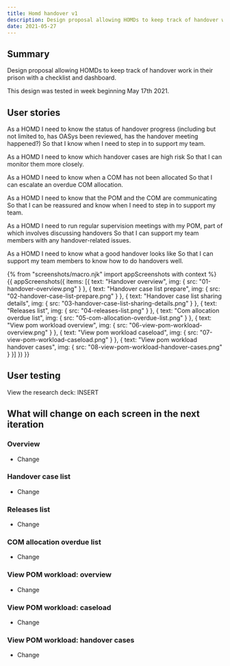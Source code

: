```yaml
---
title: Homd handover v1
description: Design proposal allowing HOMDs to keep track of handover work in their prison with a checklist and dashboard.
date: 2021-05-27
---
```

## Summary

Design proposal allowing HOMDs to keep track of handover work in their prison with a checklist and dashboard.

This design was tested in week beginning May 17th 2021.

## User stories

As a HOMD
I need to know the status of handover progress (including but not limited to, has OASys been reviewed, has the handover meeting happened?)
So that I know when I need to step in to support my team.

As a HOMD
I need to know which handover cases are high risk
So that I can monitor them more closely.

As a HOMD
I need to know when a COM has not been allocated
So that I can escalate an overdue COM allocation.

As a HOMD
I need to know that the POM and the COM are communicating
So that I can be reassured and know when I need to step in to support my team.

As a HOMD
I need to run regular supervision meetings with my POM, part of which involves discussing handovers
So that I can support my team members with any handover-related issues.

As a HOMD
I need to know what a good handover looks like
So that I can support my team members to know how to do handovers well.


{% from "screenshots/macro.njk" import appScreenshots with context %}
{{ appScreenshots({
  items: [{
      text: "Handover overview",
      img: { src: "01-handover-overview.png" }
    }, {
      text: "Handover case list prepare",
      img: { src: "02-handover-case-list-prepare.png" }
    }, {
      text: "Handover case list sharing details",
      img: { src: "03-handover-case-list-sharing-details.png" }
    }, {
      text: "Releases list",
      img: { src: "04-releases-list.png" }
    }, {
      text: "Com allocation overdue list",
      img: { src: "05-com-allocation-overdue-list.png" }
    }, {
      text: "View pom workload overview",
      img: { src: "06-view-pom-workload-overview.png" }
    }, {
      text: "View pom workload caseload",
      img: { src: "07-view-pom-workload-caseload.png" }
    }, {
      text: "View pom workload handover cases",
      img: { src: "08-view-pom-workload-handover-cases.png" }
    }]
}) }}

## User testing

View the research deck: INSERT

## What will change on each screen in the next iteration

### Overview

* Change

### Handover case list

* Change


### Releases list

* Change

### COM allocation overdue list

* Change


### View POM workload: overview

* Change

### View POM workload: caseload

* Change

### View POM workload: handover cases

* Change
